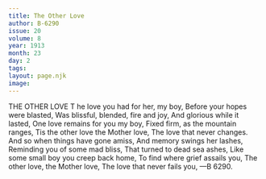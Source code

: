 ```yaml
---
title: The Other Love
author: B-6290
issue: 20
volume: 8
year: 1913
month: 23
day: 2
tags:
layout: page.njk
image:
---
```

THE OTHER LOVE T   he love you had for her, my boy, Before your hopes were blasted,    Was blissful, blended, fire and joy,    And glorious while it lasted,    One love remains for you my boy,    Fixed firm, as the mountain ranges,    Tis the other love the Mother love,   The love that never changes.       And so when things have gone amiss,    And memory swings her lashes,    Reminding you of some mad bliss,    That turned to dead sea ashes,   Like some small boy you creep back home,    To find where grief assails you,    The other love, the Mother love,    The love that never fails you,    —B 6290. 



